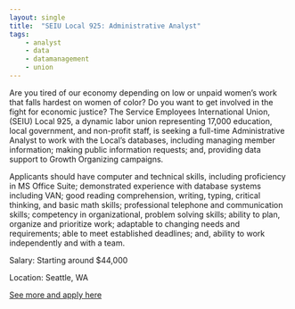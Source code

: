```yaml
---
layout: single
title:  "SEIU Local 925: Administrative Analyst"
tags: 
    - analyst
    - data
    - datamanagement
    - union
---
```


Are you tired of our economy depending on low or unpaid women’s work that falls
hardest on women of color? Do you want to get involved in the fight for economic
justice? The Service Employees International Union, (SEIU) Local 925, a dynamic labor
union representing 17,000 education, local government, and non-profit staff, is seeking
a full-time Administrative Analyst to work with the Local’s databases, including
managing member information; making public information requests; and, providing
data support to Growth Organizing campaigns.


Applicants should have computer and technical skills, including proficiency in MS Office
Suite; demonstrated experience with database systems including VAN; good reading
comprehension, writing, typing, critical thinking, and basic math skills; professional
telephone and communication skills; competency in organizational, problem solving
skills; ability to plan, organize and prioritize work; adaptable to changing needs and
requirements; able to meet established deadlines; and, ability to work independently
and with a team.


Salary: Starting around $44,000

Location: Seattle, WA


[See more and apply here](https://drive.google.com/open?id=0B9_aAEjlRGgQM2lEZy1IRGtyQmhESnFtQ0xqZW9pU0toaER3)
